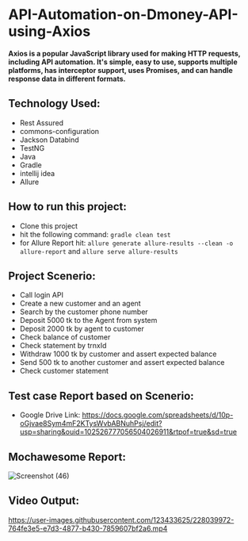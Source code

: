# API-Automation-on-Dmoney-API-using-Axios
**Axios is a popular JavaScript library used for making HTTP requests, including API automation. It's simple, easy to use, supports multiple platforms, has interceptor support, uses Promises, and can handle response data in different formats.**

## Technology Used:

- Rest Assured
- commons-configuration
- Jackson Databind
- TestNG
- Java
- Gradle
- intellij idea
- Allure

## How to run this project:

- Clone this project
- hit the following command: ```gradle clean test```
- for Allure Report hit: ```allure generate allure-results --clean -o allure-report``` and ```allure serve allure-results```

## Project Scenerio: 

 - Call login API
 - Create  a new customer and an agent
 - Search by the customer phone number
 - Deposit 5000 tk to the Agent from system
 - Deposit 2000 tk by agent to customer 
 - Check balance of customer
 - Check statement by trnxId 
 - Withdraw 1000 tk by customer and assert expected balance
 - Send 500 tk to another customer and assert expected balance
 - Check customer statement
 
 ## Test case Report based on Scenerio:
 
 - Google Drive Link: https://docs.google.com/spreadsheets/d/10p-oGjvae8Sym4mF2KTysWvbABNuhPsj/edit?usp=sharing&ouid=102526777056504026911&rtpof=true&sd=true
 
 ## Mochawesome Report:
 
![Screenshot (46)](https://user-images.githubusercontent.com/123433625/228039868-767c8209-279e-4078-910f-c4ec993b51ed.png)


## Video Output:



https://user-images.githubusercontent.com/123433625/228039972-764fe3e5-e7d3-4877-b430-7859607bf2a6.mp4


